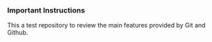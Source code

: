 ### Important Instructions

This a test repository to review the main features provided by Git and Github.

